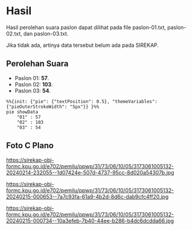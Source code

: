 # Hasil

Hasil perolehan suara paslon dapat dilihat pada file paslon-01.txt, paslon-02.txt, dan paslon-03.txt.

Jika tidak ada, artinya data tersebut belum ada pada SIREKAP.

## Perolehan Suara

 * Paslon 01: **57**.
 * Paslon 02: **103**.
 * Paslon 03: **54**.

```mermaid
%%{init: {"pie": {"textPosition": 0.5}, "themeVariables": {"pieOuterStrokeWidth": "5px"}} }%%
pie showData
    "01" : 57
    "02" : 103
    "03" : 54
```
## Foto C Plano

https://sirekap-obj-formc.kpu.go.id/e702/pemilu/ppwp/31/73/06/10/05/3173061005132-20240214-232055--1d07424e-507d-4737-95cc-8d020a54307b.jpg

https://sirekap-obj-formc.kpu.go.id/e702/pemilu/ppwp/31/73/06/10/05/3173061005132-20240215-000653--7a7c93fa-61a9-4b2d-8d6c-dab9cfc4ff20.jpg

https://sirekap-obj-formc.kpu.go.id/e702/pemilu/ppwp/31/73/06/10/05/3173061005132-20240215-000734--10a3efeb-7b40-44ee-b286-b4dc6dcdda66.jpg
